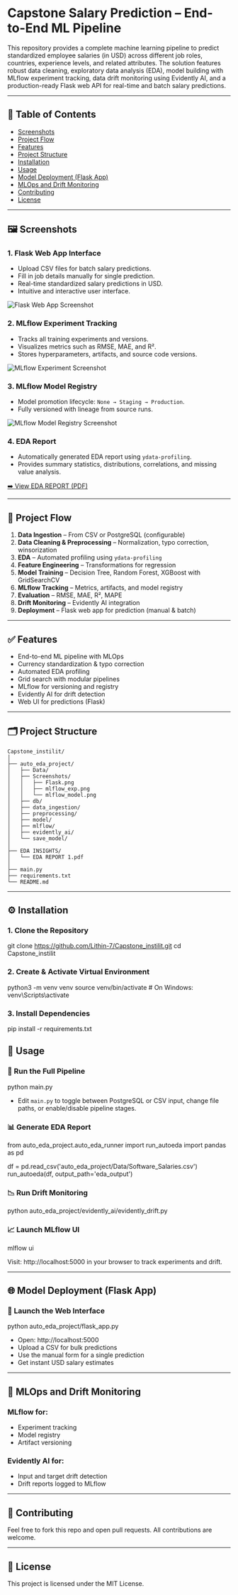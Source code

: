 # Capstone Salary Prediction – End-to-End ML Pipeline

This repository provides a complete machine learning pipeline to predict standardized employee salaries (in USD) across different job roles, countries, experience levels, and related attributes. The solution features robust data cleaning, exploratory data analysis (EDA), model building with MLflow experiment tracking, data drift monitoring using Evidently AI, and a production-ready Flask web API for real-time and batch salary predictions.

---

## 📑 Table of Contents

- [Screenshots](#screenshots)
- [Project Flow](#project-flow)
- [Features](#features)
- [Project Structure](#project-structure)
- [Installation](#installation)
- [Usage](#usage)
- [Model Deployment (Flask App)](#model-deployment-flask-app)
- [MLOps and Drift Monitoring](#mlops-and-drift-monitoring)
- [Contributing](#contributing)
- [License](#license)

---

## 🖼️ Screenshots

### 1. Flask Web App Interface
- Upload CSV files for batch salary predictions.
- Fill in job details manually for single prediction.
- Real-time standardized salary predictions in USD.
- Intuitive and interactive user interface.

![Flask Web App Screenshot](Screenshots/Flask.png)

### 2. MLflow Experiment Tracking
- Tracks all training experiments and versions.
- Visualizes metrics such as RMSE, MAE, and R².
- Stores hyperparameters, artifacts, and source code versions.

![MLflow Experiment Screenshot](Screenshots/mlflow_exp.png)

### 3. MLflow Model Registry
- Model promotion lifecycle: `None → Staging → Production`.
- Fully versioned with lineage from source runs.

![MLflow Model Registry Screenshot](Screenshots/mlflow_model.png)

### 4. EDA Report
- Automatically generated EDA report using `ydata-profiling`.
- Provides summary statistics, distributions, correlations, and missing value analysis.

[➡️ View EDA REPORT (PDF)](EDA%20INSIGHTS/EDA%20REPORT%201.pdf)

---

## 🔄 Project Flow

1. **Data Ingestion** – From CSV or PostgreSQL (configurable)
2. **Data Cleaning & Preprocessing** – Normalization, typo correction, winsorization
3. **EDA** – Automated profiling using `ydata-profiling`
4. **Feature Engineering** – Transformations for regression
5. **Model Training** – Decision Tree, Random Forest, XGBoost with GridSearchCV
6. **MLflow Tracking** – Metrics, artifacts, and model registry
7. **Evaluation** – RMSE, MAE, R², MAPE
8. **Drift Monitoring** – Evidently AI integration
9. **Deployment** – Flask web app for prediction (manual & batch)

---

## ✅ Features

- End-to-end ML pipeline with MLOps
- Currency standardization & typo correction
- Automated EDA profiling
- Grid search with modular pipelines
- MLflow for versioning and registry
- Evidently AI for drift detection
- Web UI for predictions (Flask)

---

## 🗂️ Project Structure

```
Capstone_instilit/
│
├── auto_eda_project/
│   ├── Data/
│   ├── Screenshots/
│   │   ├── Flask.png
│   │   ├── mlflow_exp.png
│   │   └── mlflow_model.png
│   ├── db/
│   ├── data_ingestion/
│   ├── preprocessing/
│   ├── model/
│   ├── mlflow/
│   ├── evidently_ai/
│   └── save_model/
│
├── EDA INSIGHTS/
│   └── EDA REPORT 1.pdf
│
├── main.py
├── requirements.txt
└── README.md
```



---

## ⚙️ Installation

### 1. Clone the Repository

git clone https://github.com/Lithin-7/Capstone_instilit.git
cd Capstone_instilit

### 2. Create & Activate Virtual Environment

python3 -m venv venv
source venv/bin/activate # On Windows: venv\Scripts\activate

### 3. Install Dependencies

pip install -r requirements.txt

## 🚀 Usage

### 🔧 Run the Full Pipeline

python main.py

- Edit `main.py` to toggle between PostgreSQL or CSV input, change file paths, or enable/disable pipeline stages.

### 📊 Generate EDA Report

from auto_eda_project.auto_eda_runner import run_autoeda
import pandas as pd

df = pd.read_csv('auto_eda_project/Data/Software_Salaries.csv')
run_autoeda(df, output_path='eda_output')

### 📉 Run Drift Monitoring

python auto_eda_project/evidently_ai/evidently_drift.py

### 📈 Launch MLflow UI

mlflow ui

Visit: http://localhost:5000 in your browser to track experiments and drift.

---

## 🌐 Model Deployment (Flask App)

### 🧪 Launch the Web Interface

python auto_eda_project/flask_app.py

- Open: http://localhost:5000
- Upload a CSV for bulk predictions
- Use the manual form for a single prediction
- Get instant USD salary estimates

---

## 🔁 MLOps and Drift Monitoring

### MLflow for:
- Experiment tracking
- Model registry
- Artifact versioning

### Evidently AI for:
- Input and target drift detection
- Drift reports logged to MLflow

---

## 🤝 Contributing

Feel free to fork this repo and open pull requests. All contributions are welcome.

---

## 📄 License

This project is licensed under the MIT License.
